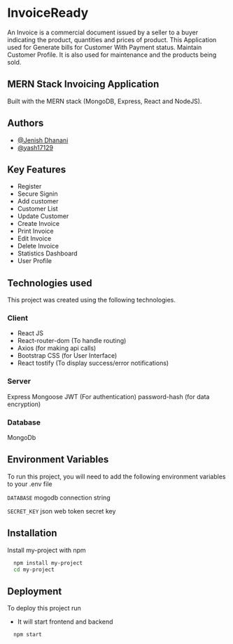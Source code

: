 # InvoiceReady
An Invoice is a commercial document issued by a seller to a buyer indicating the product, quantities and prices of product. This Application used for Generate bills for Customer With Payment status. Maintain Customer Profile. It is also used for maintenance and the products being sold.

## MERN Stack Invoicing Application
Built with the MERN stack (MongoDB, Express, React and NodeJS).

## Authors

- [@Jenish Dhanani](https://github.com/Jenish-Dhanani)
- [@yash17129](https://github.com/yash17129)

## Key Features

- Register
- Secure Signin
- Add customer
- Customer List
- Update Customer
- Create Invoice
- Print Invoice
- Edit Invoice
- Delete Invoice
- Statistics Dashboard
- User Profile

## Technologies used
This project was created using the following technologies.

### Client
- React JS
- React-router-dom (To handle routing)
- Axios (for making api calls)
- Bootstrap CSS (for User Interface)
- React tostify (To display success/error notifications)

### Server
Express
Mongoose
JWT (For authentication)
password-hash (for data encryption)

### Database
MongoDb
## Environment Variables

To run this project, you will need to add the following environment variables to your .env file

`DATABASE` mogodb connection string

`SECRET_KEY` json web token secret key



## Installation

Install my-project with npm

```bash
  npm install my-project
  cd my-project

```
## Deployment

To deploy this project run
- It will start frontend and backend

```bash
  npm start
```
